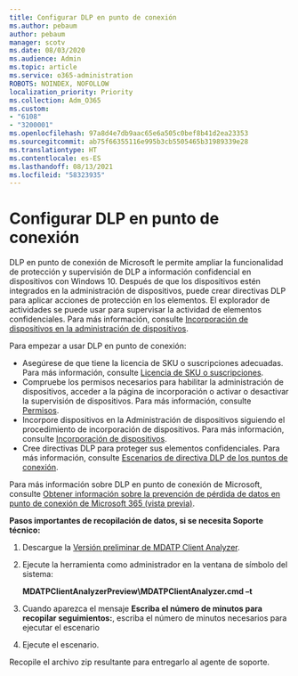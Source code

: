 ```yaml
---
title: Configurar DLP en punto de conexión
ms.author: pebaum
author: pebaum
manager: scotv
ms.date: 08/03/2020
ms.audience: Admin
ms.topic: article
ms.service: o365-administration
ROBOTS: NOINDEX, NOFOLLOW
localization_priority: Priority
ms.collection: Adm_O365
ms.custom:
- "6108"
- "3200001"
ms.openlocfilehash: 97a8d4e7db9aac65e6a505c0bef8b41d2ea23353
ms.sourcegitcommit: ab75f66355116e995b3cb5505465b31989339e28
ms.translationtype: HT
ms.contentlocale: es-ES
ms.lasthandoff: 08/13/2021
ms.locfileid: "58323935"
---
```

# <a name="configure-endpoint-dlp"></a>Configurar DLP en punto de conexión

DLP en punto de conexión de Microsoft le permite ampliar la funcionalidad de protección y supervisión de DLP a información confidencial en dispositivos con Windows 10. Después de que los dispositivos estén integrados en la administración de dispositivos, puede crear directivas DLP para aplicar acciones de protección en los elementos. El explorador de actividades se puede usar para supervisar la actividad de elementos confidenciales. Para más información, consulte [Incorporación de dispositivos en la administración de dispositivos](https://docs.microsoft.com/microsoft-365/compliance/endpoint-dlp-getting-started#onboarding-devices-into-device-management).  

Para empezar a usar DLP en punto de conexión:

- Asegúrese de que tiene la licencia de SKU o suscripciones adecuadas. Para más información, consulte [Licencia de SKU o suscripciones](https://docs.microsoft.com/microsoft-365/compliance/endpoint-dlp-getting-started#skusubscriptions-licensing).
- Compruebe los permisos necesarios para habilitar la administración de dispositivos, acceder a la página de incorporación o activar o desactivar la supervisión de dispositivos. Para más información, consulte [Permisos](https://docs.microsoft.com/microsoft-365/compliance/endpoint-dlp-getting-started#permissions).
- Incorpore dispositivos en la Administración de dispositivos siguiendo el procedimiento de incorporación de dispositivos. Para más información, consulte [Incorporación de dispositivos](https://docs.microsoft.com/microsoft-365/compliance/endpoint-dlp-getting-started#onboarding-devices). 
- Cree directivas DLP para proteger sus elementos confidenciales. Para más información, consulte [Escenarios de directiva DLP de los puntos de conexión](https://docs.microsoft.com/microsoft-365/compliance/endpoint-dlp-using?view=o365-worldwide#endpoint-dlp-policy-scenarios).

Para más información sobre DLP en punto de conexión de Microsoft, consulte [Obtener información sobre la prevención de pérdida de datos en punto de conexión de Microsoft 365 (vista previa)](https://docs.microsoft.com/microsoft-365/compliance/endpoint-dlp-learn-about).

**Pasos importantes de recopilación de datos, si se necesita Soporte técnico:**

1. Descargue la [Versión preliminar de MDATP Client Analyzer](https://aka.ms/betamdatpanalyzer).
1. Ejecute la herramienta como administrador en la ventana de símbolo del sistema:

    **MDATPClientAnalyzerPreview\MDATPClientAnalyzer.cmd –t**

1. Cuando aparezca el mensaje **Escriba el número de minutos para recopilar seguimientos:**, escriba el número de minutos necesarios para ejecutar el escenario
1. Ejecute el escenario.

Recopile el archivo zip resultante para entregarlo al agente de soporte.
